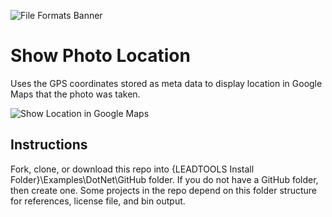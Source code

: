 ![File Formats Banner][1]

# Show Photo Location

Uses the GPS coordinates stored as meta data to display location in Google Maps that the photo was taken. 

![Show Location in Google Maps][2]

## Instructions

Fork, clone, or download this repo into {LEADTOOLS Install Folder}\Examples\DotNet\GitHub folder. If you do not have a GitHub folder, then create one. Some projects in the repo depend on this folder structure for references, license file, and bin output.

[1]: https://www.leadtools.com/images/new-site-images/banners/image-metadata.jpg
[2]: ShowPhotoLocation/readme/photoLocationShower.gif